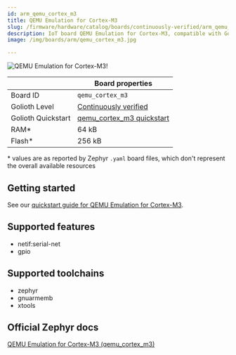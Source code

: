 ```yaml
---
id: arm_qemu_cortex_m3
title: QEMU Emulation for Cortex-M3
slug: /firmware/hardware/catalog/boards/continuously-verified/arm_qemu_cortex_m3
description: IoT board QEMU Emulation for Cortex-M3, compatible with Golioth at continuously-verified level.
image: /img/boards/arm/qemu_cortex_m3.jpg

---
```


[//]: # (This is an auto-generated file, do not edit! Changes to it will be lost upon re-generation)

![QEMU Emulation for Cortex-M3!](/img/boards/arm/qemu_cortex_m3.jpg "QEMU Emulation for Cortex-M3")

|                | Board properties     |
| -------------  | -------------------- |
| Board ID       | `qemu_cortex_m3` |
| Golioth Level  | [Continuously verified](/firmware/hardware#continuously-verified-boards) |
| Golioth Quickstart | [qemu_cortex_m3 quickstart](/firmware/hardware/virtual-devices/zephyr-quickstart) || Architecture   | ARM |
| RAM*           | 64 kB |
| Flash*         | 256 kB |

\* values are as reported by Zephyr `.yaml` board files, which don't represent the overall available resources

## Getting started

See our [quickstart guide for QEMU Emulation for Cortex-M3](/firmware/hardware/virtual-devices/zephyr-quickstart).


## Supported features

* netif:serial-net
* gpio

## Supported toolchains

* zephyr
* gnuarmemb
* xtools

## Official Zephyr docs

[QEMU Emulation for Cortex-M3 (qemu_cortex_m3)](https://docs.zephyrproject.org/latest/boards/arm/qemu_cortex_m3/doc/index.html)
